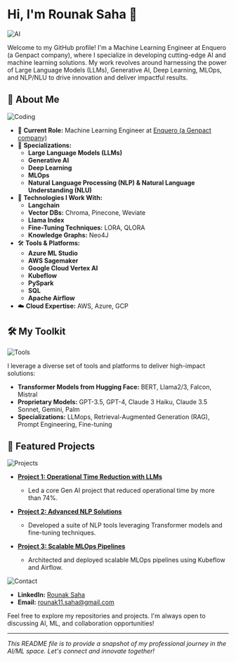 # Hi, I'm Rounak Saha 👋

![AI](https://media.giphy.com/media/26tn33aiTi1jkl6H6/giphy.gif)

Welcome to my GitHub profile! I'm a Machine Learning Engineer at Enquero (a Genpact company), where I specialize in developing cutting-edge AI and machine learning solutions. My work revolves around harnessing the power of Large Language Models (LLMs), Generative AI, Deep Learning, MLOps, and NLP/NLU to drive innovation and deliver impactful results.

## 🧠 About Me

![Coding](https://images.app.goo.gl/BgofMTzGoWS8d6Kv5.gif)

- 🔭 **Current Role:** Machine Learning Engineer at [Enquero (a Genpact company)](https://www.enquero.com/)
- 🌱 **Specializations:**
  - **Large Language Models (LLMs)**
  - **Generative AI**
  - **Deep Learning**
  - **MLOps**
  - **Natural Language Processing (NLP) & Natural Language Understanding (NLU)**
- 🚀 **Technologies I Work With:**
  - **Langchain**
  - **Vector DBs:** Chroma, Pinecone, Weviate
  - **Llama Index**
  - **Fine-Tuning Techniques:** LORA, QLORA
  - **Knowledge Graphs:** Neo4J
- 🛠️ **Tools & Platforms:**
  - **Azure ML Studio**
  - **AWS Sagemaker**
  - **Google Cloud Vertex AI**
  - **Kubeflow**
  - **PySpark**
  - **SQL**
  - **Apache Airflow**
- ☁️ **Cloud Expertise:** AWS, Azure, GCP

## 🛠️ My Toolkit

![Tools](https://cdn.dribbble.com/users/730703/screenshots/6581243/avento.gif)

I leverage a diverse set of tools and platforms to deliver high-impact solutions:
- **Transformer Models from Hugging Face:** BERT, Llama2/3, Falcon, Mistral
- **Proprietary Models:** GPT-3.5, GPT-4, Claude 3 Haiku, Claude 3.5 Sonnet, Gemini, Palm
- **Specializations:** LLMops, Retrieval-Augmented Generation (RAG), Prompt Engineering, Fine-tuning

## 🌟 Featured Projects

![Projects](https://i.giphy.com/media/v1.Y2lkPTc5MGI3NjExNzFycHoxYWxiMjBubnJ6cHVhanQ5YjdsdzN3bzF1MDdxOXU0cDl0cSZlcD12MV9pbnRlcm5hbF9naWZfYnlfaWQmY3Q9Zw/Z6tx63iyaeAiJETvQp/giphy.gif)

- **[Project 1: Operational Time Reduction with LLMs](#)**
  - Led a core Gen AI project that reduced operational time by more than 74%.

- **[Project 2: Advanced NLP Solutions](#)**
  - Developed a suite of NLP tools leveraging Transformer models and fine-tuning techniques.

- **[Project 3: Scalable MLOps Pipelines](#)**
  - Architected and deployed scalable MLOps pipelines using Kubeflow and Airflow.

![Contact](https://i.giphy.com/media/v1.Y2lkPTc5MGI3NjExM3JxdXdpcTg2ZTVpeGY3OGplaXZ1OTM5eHN0Zm53cGFhNzRmY3UxciZlcD12MV9pbnRlcm5hbF9naWZfYnlfaWQmY3Q9Zw/AauWy8FQcZyi5t7rfH/giphy.gif)
- **LinkedIn:** [Rounak Saha](https://www.linkedin.com/in/rounak-saha-8b2963133/)
- **Email:** [rounak11.saha@gmail.com](mailto:rounak11.saha@gmail.com)

Feel free to explore my repositories and projects. I'm always open to discussing AI, ML, and collaboration opportunities!

---

*This README file is to provide a snapshot of my professional journey in the AI/ML space. Let's connect and innovate together!*
